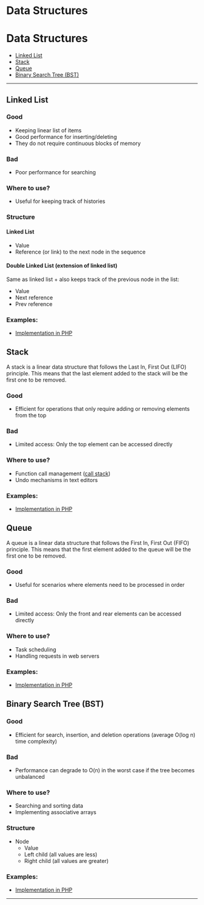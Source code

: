 # Data Structures

# Data Structures

- [Linked List](#linked-list)
- [Stack](#stack)
- [Queue](#queue)
- [Binary Search Tree (BST)](#binary-search-tree-bst)

---

## Linked List

### Good
- Keeping linear list of items
- Good performance for inserting/deleting
- They do not require continuous blocks of memory

### Bad
- Poor performance for searching

### Where to use?
- Useful for keeping track of histories

### Structure

#### Linked List
- Value
- Reference (or link) to the next node in the sequence

#### Double Linked List (extension of linked list)
Same as linked list + also keeps track of the previous node in the list:
- Value
- Next reference
- Prev reference

### Examples:
- [Implementation in PHP](linked_list/example.php)

## Stack
A stack is a linear data structure that follows the Last In, First Out (LIFO) principle. This means that the last element added to the stack will be the first one to be removed.

### Good
- Efficient for operations that only require adding or removing elements from the top

### Bad
- Limited access: Only the top element can be accessed directly

### Where to use?
- Function call management ([call stack](https://medium.com/@zawhtetnaing/a-glimpse-into-javascript-magic-event-loop-37babb34b12e))
- Undo mechanisms in text editors

### Examples:
- [Implementation in PHP](stack/example.php)

## Queue
A queue is a linear data structure that follows the First In, First Out (FIFO) principle. This means that the first element added to the queue will be the first one to be removed.

### Good
- Useful for scenarios where elements need to be processed in order

### Bad
- Limited access: Only the front and rear elements can be accessed directly

### Where to use?
- Task scheduling 
- Handling requests in web servers

### Examples:
- [Implementation in PHP](queue/example.php)

## Binary Search Tree (BST)

### Good
- Efficient for search, insertion, and deletion operations (average O(log n) time complexity)

### Bad
- Performance can degrade to O(n) in the worst case if the tree becomes unbalanced

### Where to use?
- Searching and sorting data
- Implementing associative arrays

### Structure
- Node
  - Value
  - Left child (all values are less)
  - Right child (all values are greater)

### Examples:
- [Implementation in PHP](binary_search_tree/example.php)
---